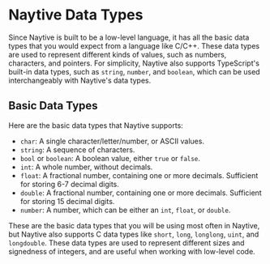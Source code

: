 # Naytive Data Types

Since Naytive is built to be a low-level language, it has all the basic data types that you would expect from a language like C/C++. These data types are used to represent different kinds of values, such as numbers, characters, and pointers. For simplicity, Naytive also supports TypeScript's built-in data types, such as `string`, `number`, and `boolean`, which can be used interchangeably with Naytive's data types.

## Basic Data Types

Here are the basic data types that Naytive supports:

- `char`: A single character/letter/number, or ASCII values.
- `string`: A sequence of characters.
- `bool` or `boolean`: A boolean value, either `true` or `false`.
- `int`: A whole number, without decimals.
- `float`: A fractional number, containing one or more decimals. Sufficient for storing 6-7 decimal digits.
- `double`: A fractional number, containing one or more decimals. Sufficient for storing 15 decimal digits.
- `number`: A number, which can be either an `int`, `float`, or `double`.

These are the basic data types that you will be using most often in Naytive, but Naytive also supports C data types like `short`, `long`, `longlong`, `uint`, and `longdouble`. These data types are used to represent different sizes and signedness of integers, and are useful when working with low-level code.
